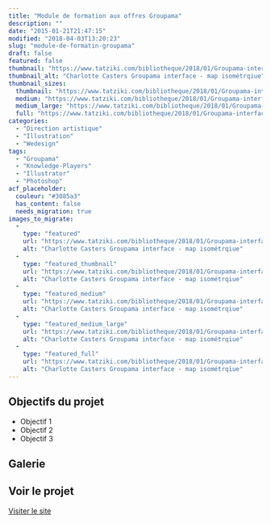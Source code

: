 ```yaml
---
title: "Module de formation aux offres Groupama"
description: ""
date: "2015-01-21T21:47:15"
modified: "2018-04-03T13:20:23"
slug: "module-de-formatin-groupama"
draft: false
featured: false
thumbnail: "https://www.tatziki.com/bibliotheque/2018/01/Groupama-interface.jpg"
thumbnail_alt: "Charlotte Casters Groupama interface - map isométrqiue"
thumbnail_sizes:
  thumbnail: "https://www.tatziki.com/bibliotheque/2018/01/Groupama-interface-150x150.jpg"
  medium: "https://www.tatziki.com/bibliotheque/2018/01/Groupama-interface-300x211.jpg"
  medium_large: "https://www.tatziki.com/bibliotheque/2018/01/Groupama-interface-768x540.jpg"
  full: "https://www.tatziki.com/bibliotheque/2018/01/Groupama-interface.jpg"
categories:
  - "Direction artistique"
  - "Illustration"
  - "Wedesign"
tags:
  - "Groupama"
  - "Knowledge-Players"
  - "Illustrator"
  - "Photoshop"
acf_placeholder:
  couleur: "#3085a3"
  has_content: false
  needs_migration: true
images_to_migrate:
  -
    type: "featured"
    url: "https://www.tatziki.com/bibliotheque/2018/01/Groupama-interface.jpg"
    alt: "Charlotte Casters Groupama interface - map isométrqiue"
  -
    type: "featured_thumbnail"
    url: "https://www.tatziki.com/bibliotheque/2018/01/Groupama-interface-150x150.jpg"
    alt: "Charlotte Casters Groupama interface - map isométrqiue"
  -
    type: "featured_medium"
    url: "https://www.tatziki.com/bibliotheque/2018/01/Groupama-interface-300x211.jpg"
    alt: "Charlotte Casters Groupama interface - map isométrqiue"
  -
    type: "featured_medium_large"
    url: "https://www.tatziki.com/bibliotheque/2018/01/Groupama-interface-768x540.jpg"
    alt: "Charlotte Casters Groupama interface - map isométrqiue"
  -
    type: "featured_full"
    url: "https://www.tatziki.com/bibliotheque/2018/01/Groupama-interface.jpg"
    alt: "Charlotte Casters Groupama interface - map isométrqiue"
---
```


## Objectifs du projet

<!-- TODO: Ajouter les objectifs depuis ACF -->
- Objectif 1
- Objectif 2
- Objectif 3

## Galerie

<!-- TODO: Ajouter les images du projet -->

## Voir le projet

[Visiter le site](https://www.tatziki.com/module-de-formatin-groupama/)
